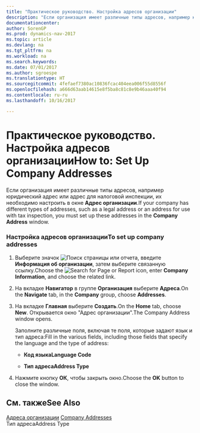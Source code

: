 ```yaml
---
title: "Практическое руководство. Настройка адресов организации"
description: "Если организация имеет различные типы адресов, например юридический адрес или адрес для налоговой инспекции, их необходимо настроить в окне **Адрес организации**."
documentationcenter: 
author: SorenGP
ms.prod: dynamics-nav-2017
ms.topic: article
ms.devlang: na
ms.tgt_pltfrm: na
ms.workload: na
ms.search.keywords: 
ms.date: 07/01/2017
ms.author: sgroespe
ms.translationtype: HT
ms.sourcegitcommit: 4fefaef7380ac10836fcac404eea006f55d8556f
ms.openlocfilehash: a666d63aab14615e8f5ba8c81c8e9b46aaa40f94
ms.contentlocale: ru-ru
ms.lasthandoff: 10/16/2017

---
```

# <a name="how-to-set-up-company-addresses"></a><span data-ttu-id="3601f-103">Практическое руководство. Настройка адресов организации</span><span class="sxs-lookup"><span data-stu-id="3601f-103">How to: Set Up Company Addresses</span></span>
<span data-ttu-id="3601f-104">Если организация имеет различные типы адресов, например юридический адрес или адрес для налоговой инспекции, их необходимо настроить в окне **Адрес организации**.</span><span class="sxs-lookup"><span data-stu-id="3601f-104">If your company has different types of addresses, such as a legal address or an address for use with tax inspection, you must set up these addresses in the **Company Address** window.</span></span>  
  
### <a name="to-set-up-company-addresses"></a><span data-ttu-id="3601f-105">Настройка адресов организации</span><span class="sxs-lookup"><span data-stu-id="3601f-105">To set up company addresses</span></span>  
  
1.  <span data-ttu-id="3601f-106">Выберите значок ![Поиск страницы или отчета](media/ui-search/search_small.png "Значок поиска страницы или отчета"), введите **Информация об организации**, затем выберите связанную ссылку.</span><span class="sxs-lookup"><span data-stu-id="3601f-106">Choose the ![Search for Page or Report](media/ui-search/search_small.png "Search for Page or Report icon") icon, enter **Company Information**, and choose the related link.</span></span>  
  
2.  <span data-ttu-id="3601f-107">На вкладке **Навигатор** в группе **Организация** выберите **Адреса**.</span><span class="sxs-lookup"><span data-stu-id="3601f-107">On the **Navigate** tab, in the **Company** group, choose **Addresses**.</span></span>  
  
3.  <span data-ttu-id="3601f-108">На вкладке **Главная** выберите **Создать**.</span><span class="sxs-lookup"><span data-stu-id="3601f-108">On the **Home** tab, choose **New**.</span></span> <span data-ttu-id="3601f-109">Открывается окно "Адрес организации".</span><span class="sxs-lookup"><span data-stu-id="3601f-109">The Company Address window opens.</span></span>  
  
     <span data-ttu-id="3601f-110">Заполните различные поля, включая те поля, которые задают язык и тип адреса:</span><span class="sxs-lookup"><span data-stu-id="3601f-110">Fill in the various fields, including those fields that specify the language and the type of address:</span></span>  
  
    -   <span data-ttu-id="3601f-111">**Код языка**</span><span class="sxs-lookup"><span data-stu-id="3601f-111">**Language Code**</span></span>  
  
    -   <span data-ttu-id="3601f-112">**Тип адреса**</span><span class="sxs-lookup"><span data-stu-id="3601f-112">**Address Type**</span></span>  
  
4.  <span data-ttu-id="3601f-113">Нажмите кнопку **ОК**, чтобы закрыть окно.</span><span class="sxs-lookup"><span data-stu-id="3601f-113">Choose the **OK** button to close the window.</span></span>  
  
## <a name="see-also"></a><span data-ttu-id="3601f-114">См. также</span><span class="sxs-lookup"><span data-stu-id="3601f-114">See Also</span></span>  
 <span data-ttu-id="3601f-115">[Адреса организации](company-addresses.md) </span><span class="sxs-lookup"><span data-stu-id="3601f-115">[Company Addresses](company-addresses.md) </span></span>  
 <span data-ttu-id="3601f-116">Тип адреса</span><span class="sxs-lookup"><span data-stu-id="3601f-116">Address Type</span></span>
